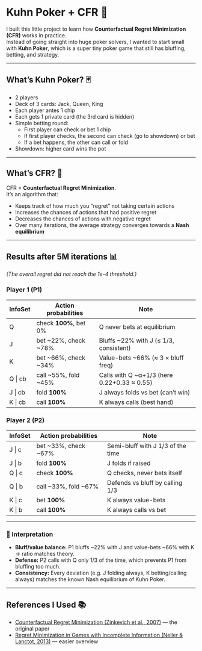 # Kuhn Poker + CFR 🎲

I built this little project to learn how **Counterfactual Regret Minimization (CFR)** works in practice.  
Instead of going straight into huge poker solvers, I wanted to start small with **Kuhn Poker**, which is a super tiny poker game that still has bluffing, betting, and strategy.

---

## What’s Kuhn Poker? 🃏
- 2 players
- Deck of 3 cards: Jack, Queen, King
- Each player antes 1 chip
- Each gets 1 private card (the 3rd card is hidden)
- Simple betting round:
  - First player can check or bet 1 chip
  - If first player checks, the second can check (go to showdown) or bet
  - If a bet happens, the other can call or fold
- Showdown: higher card wins the pot

---

## What’s CFR? 🤖
CFR = **Counterfactual Regret Minimization**.  
It’s an algorithm that:
- Keeps track of how much you “regret” not taking certain actions
- Increases the chances of actions that had positive regret
- Decreases the chances of actions with negative regret
- Over many iterations, the average strategy converges towards a **Nash equilibrium**

---
## Results after 5M iterations 📊
*(The overall regret did not reach the 1e-4 threshold.)*

### Player 1 (P1)

| InfoSet   | Action probabilities       | Note |
|-----------|----------------------------|------|
| Q         | check **100%**, bet 0%     | Q never bets at equilibrium |
| J         | bet ~22%, check ~78%       | Bluffs ~22% with J (≤ 1/3, consistent) |
| K         | bet ~66%, check ~34%       | Value-bets ~66% (≈ 3 × bluff freq) |
| Q \| cb   | call ~55%, fold ~45%       | Calls with Q ~α+1/3 (here 0.22+0.33 ≈ 0.55) |
| J \| cb   | fold **100%**              | J always folds vs bet (can’t win) |
| K \| cb   | call **100%**              | K always calls (best hand) |

### Player 2 (P2)

| InfoSet   | Action probabilities       | Note |
|-----------|----------------------------|------|
| J \| c    | bet ~33%, check ~67%       | Semi-bluff with J 1/3 of the time |
| J \| b    | fold **100%**              | J folds if raised |
| Q \| c    | check **100%**             | Q checks, never bets itself |
| Q \| b    | call ~33%, fold ~67%       | Defends vs bluff by calling 1/3 |
| K \| c    | bet **100%**               | K always value-bets |
| K \| b    | call **100%**              | K always calls vs bet |

---

### 🧐 Interpretation
- **Bluff/value balance:** P1 bluffs ~22% with J and value-bets ~66% with K → ratio matches theory.
- **Defense:** P2 calls with Q only 1/3 of the time, which prevents P1 from bluffing too much.
- **Consistency:** Every deviation (e.g. J folding always, K betting/calling always) matches the known Nash equilibrium of Kuhn Poker.
---

## References I Used 📚
- [Counterfactual Regret Minimization (Zinkevich et al., 2007)](https://poker.cs.ualberta.ca/publications/NIPS07-cfr.pdf) — the original paper
- [Regret Minimization in Games with Incomplete Information (Neller & Lanctot, 2013)](https://arxiv.org/abs/1305.0023) — easier overview



